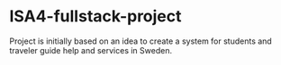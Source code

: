 # ISA4-fullstack-project
Project is initially based on an idea to create a system for students and traveler guide help and services in Sweden.
